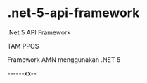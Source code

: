 # .net-5-api-framework
.Net 5 API Framework

TAM PPOS

Framework AMN menggunakan .NET 5

------xx--
